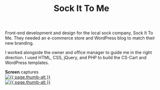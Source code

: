 ﻿---
layout: 04-portfolio
name: sockittome
title: Sock It To Me
categories:
- portfolio
tags: [Coding, Consultation, Content Management, CS-Cart, CSS, CSS3, Design, Ecommerce, HTML, HTML5, jQuery, PHP, Project Management, Web Design, Wordpress]
website: sockittome.com
project: Sock It To Me <span>E-commerce and Blog</span>
excerpt: Sock It to Me sells fun, funky socks—socks with tacos, cupcakes, ninjas, mustaches, unicorns and other things magical.

thumb-ext: jpg
thumb-alt: Sock It To Me home page
img-ext: png
img-alt: Sock It To Me home page

color-dark: 0097D8

solo: design and development
designer: 100
developer: 100
---
Front-end development and design for the local sock company, Sock It To Me. They needed an e-commerce store and WordPress blog to match their new branding.

I worked alongside the owner and office manager to guide me in the right direction. I used HTML, CSS, jQuery, and PHP to build the CS-Cart and WordPress templates.

<section class="cf">
  <span class="title--section"><b>Screen</b> captures</span>
  <div class="grid grid--guttersLarge grid-wrap thumb-grid">
    <div class="thumb grid-cell show-me animated">
      <a href="#" class="fluidbox">
        <img src="/images/portfolio/{{ page.name }}/{{ page.name }}-01.{{ page.img-ext }}" alt="{{ page.thumb-alt }}" class="img-responsive">
      </a>
    </div>
    <div class="thumb grid-cell show-me animated">
      <a href="#" class="fluidbox">
        <img src="/images/portfolio/{{ page.name }}/{{ page.name }}-02.{{ page.img-ext }}" alt="{{ page.thumb-alt }}" class="img-responsive">
      </a>
    </div>
  </div>
</section>
